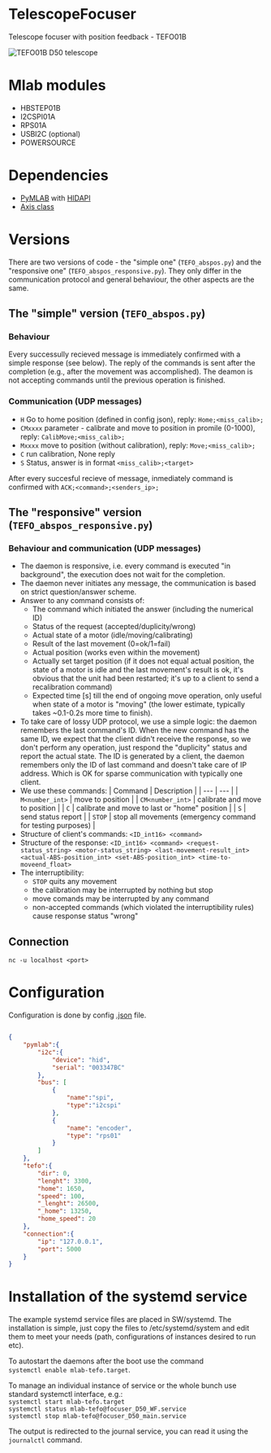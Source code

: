 # TelescopeFocuser
Telescope focuser with position feedback - TEFO01B


![TEFO01B D50 telescope](DOC/SRC/img/instalace.JPG)

# Mlab modules
 * HBSTEP01B
 * I2CSPI01A
 * RPS01A
 * USBI2C (optional)
 * POWERSOURCE

# Dependencies
 * [PyMLAB](https://github.com/MLAB-project/pymlab) with [HIDAPI](https://github.com/trezor/cython-hidapi)
 * [Axis class](https://github.com/MLAB-project/axis)

# Versions
There are two versions of code - the "simple one" (`TEFO_abspos.py`) and the "responsive one" (`TEFO_abspos_responsive.py`).
They only differ in the communication protocol and general behaviour, the other aspects are the same.

## The "simple" version (```TEFO_abspos.py```)
### Behaviour
Every successully recieved message is immediately confirmed with a simple response (see below).
The reply of the commands is sent after the completion (e.g., after the movement was accomplished). The deamon is not accepting commands until the previous operation is finished.

### Communication (UDP messages)
 * ```H``` Go to home position (defined in config json), reply: ```Home;<miss_calib>;```
 * ```CMxxxx``` parameter - calibrate and move to position in promile (0-1000), reply: ```CalibMove;<miss_calib>;```
 * ```Mxxxx``` move to position (without calibration), reply: ```Move;<miss_calib>;```
 * ```C``` run calibration, None reply
 * ```S``` Status, answer is in format ```<miss_calib>;<target>```

After every succesful recieve of message, inmediately command is confirmed with ```ACK;<command>;<senders_ip>;```

## The "responsive" version (```TEFO_abspos_responsive.py```)
### Behaviour and communication (UDP messages)
 * The daemon is responsive, i.e. every command is executed "in background", the execution does not wait for the completion.
 * The daemon never initiates any message, the communication is based on strict question/answer scheme.
 * Answer to any command consists of:
   * The command which initiated the answer (including the numerical ID)
   * Status of the request (accepted/duplicity/wrong)
   * Actual state of a motor (idle/moving/calibrating)
   * Result of the last movement (0=ok/1=fail)
   * Actual position (works even within the movement)
   * Actually set target position (if it does not equal actual position, the state of a motor is idle and the last movement's result is ok, it's obvious that the unit had been restarted; it's up to a client to send a recalibration command)
   * Expected time [s] till the end of ongoing move operation, only useful when state of a motor is "moving" (the lower estimate, typically takes ~0.1-0.2s more time to finish).
 * To take care of lossy UDP protocol, we use a simple logic: the daemon remembers the last command's ID. When the new command has the same ID, we expect that the client didn't receive the response, so we don't perform any operation, just respond the "duplicity" status and report the actual state. The ID is generated by a client, the daemon remembers only the ID of last command and doesn't take care of IP address. Which is OK for sparse communication with typically one client.
 * We use these commands:
   | Command | Description |
   | --- | --- |
   | `M<number_int>` | move to position |
   | `CM<number_int>` | calibrate and move to position |
   | `C` | calibrate and move to last or "home" position |
   | `S` | send status report |
   | `STOP` | stop all movements (emergency command for testing purposes) |
 * Structure of client's commands:
   `<ID_int16> <command>`
 * Structure of the response:
   `<ID_int16> <command> <request-status_string> <motor-status_string> <last-movement-result_int> <actual-ABS-position_int> <set-ABS-position_int> <time-to-moveend_float>`
 * The interruptibility:
   * `STOP` quits any movement
   * the calibration may be interrupted by nothing but stop
   * move comands may be interrupted by any command
   * non-accepted commands (which violated the interruptibility rules) cause response status "wrong"


## Connection
```nc -u localhost <port>```

# Configuration
Configuration is done by config [.json]() file.

```json

{
    "pymlab":{
        "i2c":{
            "device": "hid",
            "serial": "003347BC"
        },
        "bus": [
            { 
                "name":"spi", 
                "type":"i2cspi"
            },
            {
                "name": "encoder",
                "type": "rps01"
            }
        ]
    },
    "tefo":{
        "dir": 0,
        "lenght": 3300,
        "home": 1650,
        "speed": 100,
        "_lenght": 26500,
        "_home": 13250,
        "home_speed": 20 
    },
    "connection":{
        "ip": "127.0.0.1",
        "port": 5000
    }
}

```

# Installation of the systemd service
The example systemd service files are placed in SW/systemd.
The installation is simple, just copy the files to /etc/systemd/system 
and edit them to meet your needs (path, configurations of instances desired 
to run etc).

To autostart the daemons after the boot use the command\
```systemctl enable mlab-tefo.target```.

To manage an individual instance of service or the whole bunch use standard
systemctl interface, e.g.:\
```systemctl start mlab-tefo.target```\
```systemctl status mlab-tefo@focuser_D50_WF.service```\
```systemctl stop mlab-tefo@focuser_D50_main.service```

The output is redirected to the journal service, you can read it using the ```journalctl``` command.

